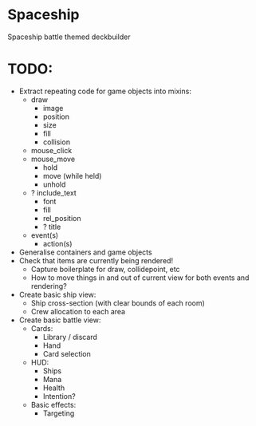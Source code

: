 # Spaceship
Spaceship battle themed deckbuilder


# TODO:
- Extract repeating code for game objects into mixins:
    - draw
        - image
        - position
        - size
        - fill
        - collision
    - mouse_click
    - mouse_move
        - hold
        - move (while held)
        - unhold
    - ? include_text
        - font
        - fill
        - rel_position
        - ? title
    - event(s)
        - action(s)
- Generalise containers and game objects
- Check that items are currently being rendered!
    - Capture boilerplate for draw, collidepoint, etc
    - How to move things in and out of current view for both events and rendering?
- Create basic ship view:
    - Ship cross-section (with clear bounds of each room)
    - Crew allocation to each area
- Create basic battle view:
    - Cards:
        - Library / discard
        - Hand
        - Card selection
    - HUD:
        - Ships
        - Mana
        - Health
        - Intention?
    - Basic effects:
        - Targeting